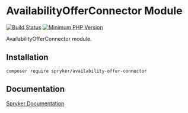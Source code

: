 # AvailabilityOfferConnector Module
[![Build Status](https://travis-ci.org/spryker/availability-offer-connector.svg)](https://travis-ci.org/spryker/availability-offer-connector)
[![Minimum PHP Version](https://img.shields.io/badge/php-%3E%3D%207.2-8892BF.svg)](https://php.net/)

AvailabilityOfferConnector module.

## Installation

```
composer require spryker/availability-offer-connector
```

## Documentation

[Spryker Documentation](https://academy.spryker.com/developing_with_spryker/module_guide/modules.html)
